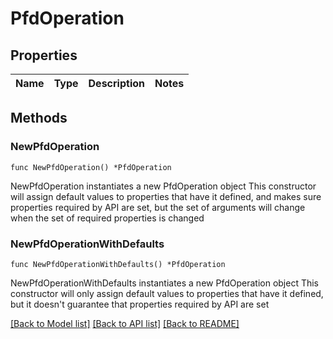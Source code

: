 # PfdOperation

## Properties

Name | Type | Description | Notes
------------ | ------------- | ------------- | -------------

## Methods

### NewPfdOperation

`func NewPfdOperation() *PfdOperation`

NewPfdOperation instantiates a new PfdOperation object
This constructor will assign default values to properties that have it defined,
and makes sure properties required by API are set, but the set of arguments
will change when the set of required properties is changed

### NewPfdOperationWithDefaults

`func NewPfdOperationWithDefaults() *PfdOperation`

NewPfdOperationWithDefaults instantiates a new PfdOperation object
This constructor will only assign default values to properties that have it defined,
but it doesn't guarantee that properties required by API are set


[[Back to Model list]](../README.md#documentation-for-models) [[Back to API list]](../README.md#documentation-for-api-endpoints) [[Back to README]](../README.md)


